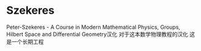 # Szekeres
Peter-Szekeres - A Course in Modern Mathematical Physics, Groups, Hilbert Space and Differential Geometry汉化
对于这本数学物理教程的汉化
这是一个长期工程